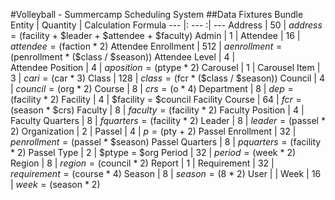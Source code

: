 #Volleyball - Summercamp Scheduling System
##Data Fixtures Bundle
Entity | Quantity | Calculation Formula
--- |: --- :| --- 
Address | 50 | $address = ($facility + $leader + $attendee + $faculty)
Admin | 1 | 
Attendee | 16 | $attendee = ($faction * 2)
Attendee Enrollment | 512 | $aenrollment = ($penrollment * ($class / $season))
Attendee Level | 4 |  
Attendee Position | 4 | $aposition = ($ptype * 2)
Carousel | 1 |
Carousel Item | 3 | $cari = ($car * 3)
Class | 128 | $class = ($fcr * ($class / $season))
Council | 4 | $council = ($org * 2)
Course | 8 | $crs = ($o * 4)
Department | 8 | $dep = ($facility * 2)
Facility | 4 | $facility = $council
Facility Course | 64 | $fcr = ($season * $crs)
Faculty | 8 | $faculty = ($facility * 2)
Faculty Position | 4 | 
Faculty Quarters | 8 | $fquarters = ($facility * 2)
Leader | 8 | $leader = ($passel * 2)
Organization | 2 |
Passel | 4 | $p = ($pty + 2)
Passel Enrollment | 32 | $penrollment = ($passel * $season)
Passel Quarters | 8 | $pquarters = ($facility * 2)
Passel Type | 2 | $ptype = $org
Period | 32 | $period = ($week * 2)
Region | 8 | $region = ($council * 2)
Report | 1 | 
Requirement | 32 | $requirement = ($course * 4)
Season | 8 | $season = ($8 * 2)
User | |
Week | 16 | $week = ($season * 2)
